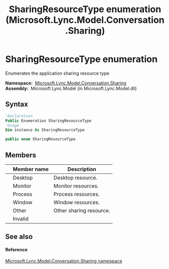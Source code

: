 ﻿---
title: SharingResourceType enumeration (Microsoft.Lync.Model.Conversation.Sharing)
TOCTitle: SharingResourceType enumeration
ms:assetid: T:Microsoft.Lync.Model.Conversation.Sharing.SharingResourceType_DI_3_UC_OCS14MrefLyncWPF
ms:mtpsurl: https://msdn.microsoft.com/en-us/library/microsoft.lync.model.conversation.sharing.sharingresourcetype_di_3_uc_ocs14mreflyncwpf(v=office.15)
ms:contentKeyID: 48599937
ms.date: 07/28/2014
mtps_version: v=office.15
f1_keywords:
- Microsoft.Lync.Model.Conversation.Sharing.SharingResourceType
- Microsoft.Lync.Model.Conversation.Sharing.SharingResourceType.Desktop
- Microsoft.Lync.Model.Conversation.Sharing.SharingResourceType.Invalid
- Microsoft.Lync.Model.Conversation.Sharing.SharingResourceType.Monitor
- Microsoft.Lync.Model.Conversation.Sharing.SharingResourceType.Other
- Microsoft.Lync.Model.Conversation.Sharing.SharingResourceType.Process
- Microsoft.Lync.Model.Conversation.Sharing.SharingResourceType.Window
dev_langs:
- CSharp
- JScript
- VB
- other
---

# SharingResourceType enumeration

Enumerates the application sharing resource type

**Namespace:**  [Microsoft.Lync.Model.Conversation.Sharing](microsoft-lync-model-conversation-sharing-namespace_2.md)  
**Assembly:**  Microsoft.Lync.Model (in Microsoft.Lync.Model.dll)

## Syntax

``` vb
'Declaration
Public Enumeration SharingResourceType
'Usage
Dim instance As SharingResourceType
```

``` csharp
public enum SharingResourceType
```

## Members

<table>
<thead>
<tr class="header">
<th></th>
<th>Member name</th>
<th>Description</th>
</tr>
</thead>
<tbody>
<tr class="odd">
<td></td>
<td>Desktop</td>
<td>Desktop resource.</td>
</tr>
<tr class="even">
<td></td>
<td>Monitor</td>
<td>Monitor resources.</td>
</tr>
<tr class="odd">
<td></td>
<td>Process</td>
<td>Process resources.</td>
</tr>
<tr class="even">
<td></td>
<td>Window</td>
<td>Window resources.</td>
</tr>
<tr class="odd">
<td></td>
<td>Other</td>
<td>Other sharing resource.</td>
</tr>
<tr class="even">
<td></td>
<td>Invalid</td>
<td></td>
</tr>
</tbody>
</table>


## See also

#### Reference

[Microsoft.Lync.Model.Conversation.Sharing namespace](microsoft-lync-model-conversation-sharing-namespace_2.md)

